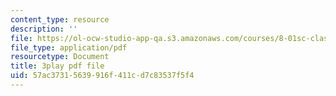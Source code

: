 ```yaml
---
content_type: resource
description: ''
file: https://ol-ocw-studio-app-qa.s3.amazonaws.com/courses/8-01sc-classical-mechanics-fall-2016/57ac37315639916f411cd7c83537f5f4_Bq0fDYtbfBA.pdf
file_type: application/pdf
resourcetype: Document
title: 3play pdf file
uid: 57ac3731-5639-916f-411c-d7c83537f5f4
---
```

